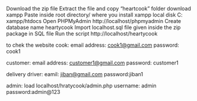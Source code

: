 Download the zip file
Extract the file and copy “heartcook” folder
download xampp 
Paste inside root directory/ where you install xampp local disk C:  xampp/htdocs
Open PHPMyAdmin http://localhost/phpmyadmin
Create  database name heartycook
Import localhost.sql file given inside the zip package in SQL file 
Run the script http://localhost/heartycook

to chek the website
cook:
email address: cook1@gmail.com
password: cook1

customer:
email address: customer1@gmail.com
password: customer1 

delivery driver:
eamil: jiban@gmail.com
password:jiban1


admin: 
load localhost/hratycook/admin.php
username: admin
password:admin@123

